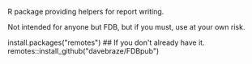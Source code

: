R package providing helpers for report writing.

Not intended for anyone but FDB, but if you must, use at your own risk.

install.packages("remotes") ## If you don't already have it.
remotes::install_github("davebraze/FDBpub")
